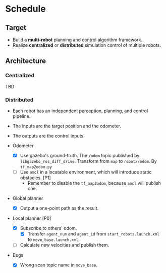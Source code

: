 # Schedule

## Target

- Build a **multi-robot** planning and control algorithm framework.
- Realize **centralized** or **distributed** simulation control of multiple robots.

## Architecture

### Centralized

TBD

### Distributed

- Each robot has an independent perception, planning, and control pipeline.

- The inputs are the target position and the odometer.

- The outputs are the control inputs.

- Odometer
  - [x] Use gazebo's ground-truth. The `/odom` topic published by `libgazebo_ros_diff_drive`. Transform from `map` to `robotx/odom`. By `tf_map2odom.py`
  - [ ] Use `amcl` in a locatable environment, which will introduce static obstacles. [P1]
    - Remember to disable the `tf_map2odom`, because `amcl` will publish one.

- Global planner
  - [x] Output a one-point path as the result.

- Local planner [P0]
  - [x] Subscribe to others' odom.
    - [x] Transfer `agent_num` and `agent_id` from `start_robots.launch.xml` to `move_base.launch.xml`.
  - [ ] Calculate new velocities and publish them.

- Bugs
  - [x] Wrong scan topic name in `move_base`.
